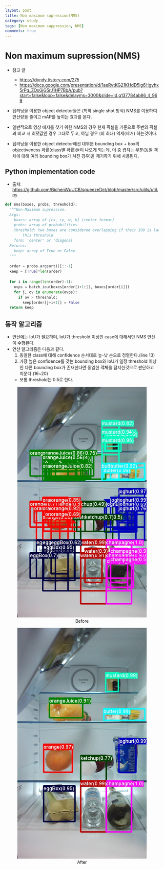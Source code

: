 ```yaml
---
layout: post
title: Non maximum supression(NMS)
category: study
tags: [Non maximum suppression, NMS]
comments: true
---
```


# Non maximum supression(NMS)

- 참고 글
  - https://dyndy.tistory.com/275
  - https://docs.google.com/presentation/d/1aeRvtKG21KHdD5lg6Hgyhx5rPq_ZOsGjG5rJ1HP7BbA/pub?start=false&loop=false&delayms=3000&slide=id.g137784ab86_4_969

- 딥러닝을 이용한 object detector들은 (특히 single shot 방식) NMS를 이용하여 연산량을 줄이고 mAP를 높히는 효과를 본다.
- 일반적으로 영상 에지를 찾기 위한 NMS의 경우 현재 픽셀을 기준으로 주변의 픽셀과 비교 시 최댓값인 경우 그대로 두고, 아닐 경우 (비 최대) 억제(제거) 하는것이다.

- 딥러닝을 이용한 object detector에선 대부분 bounding box + box의 objectiveness 확률(class별 확률)들이 나오게 되는데, 이 중 겹치는 부분(동일 객체에 대해 여러 bounding box가 쳐진 경우)을 제거하기 위해 사용된다.

## Python implementation code
- 출처: https://github.com/BichenWuUCB/squeezeDet/blob/master/src/utils/util.py

```python
def nms(boxes, probs, threshold):
  """Non-Maximum supression.
  Args:
    boxes: array of [cx, cy, w, h] (center format)
    probs: array of probabilities
    threshold: two boxes are considered overlapping if their IOU is largher than
        this threshold
    form: 'center' or 'diagonal'
  Returns:
    keep: array of True or False.
  """
 
  order = probs.argsort()[::-1]
  keep = [True]*len(order)
 
  for i in range(len(order)-1):
    ovps = batch_iou(boxes[order[i+1:]], boxes[order[i]])
    for j, ov in enumerate(ovps):
      if ov > threshold:
        keep[order[j+i+1]] = False
  return keep
```

## 동작 알고리즘
- 연산에는 IoU가 필요하며, IoU가 threshold 이상인 case에 대해서만 NMS 연산이 수행된다.
- 연산 알고리즘은 다음과 같다.
  1. 동일한 class에 대해 confidence 순서대로 높-낮 순으로 정렬한다.(line 13)
  2. 가장 높은 confidence를 갖는 bounding box와 IoU가 일정 threshold 이상인 다른 bounding box가 존재한다면 동일한 객체를 탐지한것으로 판단하고 지운다.(16~20)
    - 보통 threshold는 0.5로 한다.

<center>
<figure>
<img src="/assets/post_img/study/2019-05-02-nms/fig1.jpg" alt="views">
<figcaption>Before</figcaption>
</figure>
</center>

<center>
<figure>
<img src="/assets/post_img/study/2019-05-02-nms/fig2.jpg" alt="views">
<figcaption>After</figcaption>
</figure>
</center>
